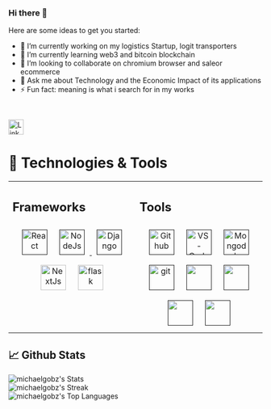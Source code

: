 ### Hi there 👋

<!--
**michaelgobz/michaelgobz** is a ✨ _special_ ✨ repository because its `README.md` (this file) appears on your GitHub profile.
-->

Here are some ideas to get you started:

- 🔭 I’m currently working on my logistics Startup, logit transporters 
- 🌱 I’m currently learning web3 and bitcoin blockchain 
- 👯 I’m looking to collaborate on chromium browser and saleor ecommerce
- 💬 Ask me about Technology and the Economic Impact of its 
applications 
- ⚡ Fun fact: meaning is what i search for in my works

<div>
  
  <br>
  <p> 
 <a target="_blank"  href="https://www.linkedin.com/in/michael-goboola-bab79019b" target="blank"><img src="https://img.shields.io/badge/LinkedIn--_.svg?style=social&logo=linkedin" alt="LinkedIn" height="30"></a>
</p>
</div>

# 🔧 Technologies & Tools

<table>
  <tr><td valign="top" width="33%">

## Frameworks

<div align="center">   
<a href=""><img style="margin: 10px" Src="https://img.icons8.com/color/2x/react-native.png" alt="React" height="50" /></a>
<a href=""><img style="margin: 10px" src="https://img.icons8.com/fluency/2x/node-js.png" alt="NodeJs" height="50" />  
<a href=""><img style="margin: 10px" Src="https://img.icons8.com/external-tal-revivo-shadow-tal-revivo/344/external-django-a-high-level-python-web-framework-that-encourages-rapid-development-logo-shadow-tal-revivo.png" alt="Django" height="50" /></a>
<a href="https://nextjs.org/"><img style="margin: 10px" src="https://img.icons8.com/color/2x/nextjs.png" alt="NextJs" height="50" /></a>
<a href="https://flask.org/"><img style="margin: 10px" src="https://img.icons8.com/color/2x/flask.png" alt="flask" height="50" /></a>
 
</div>
</td><td valign="top" width="33%">

## Tools
<div align="center">  
<a href=""><img style="margin: 10px" Src="https://img.icons8.com/color/2x/github.png" alt="Github" height="50" /></a>
<a href=""><img style="margin: 10px" src="https://img.icons8.com/color/2x/visual-studio-code-2019.png" alt="VS-Code" height="50" /></a>
<a href=""><img style="margin: 10px" Src="https://img.icons8.com/color/2x/mongodb.png" alt="Mongodb" height="50" /></a>
<a href=""><img style="margin: 10px" src="https://img.icons8.com/color/2x/git.png" alt="git" height="50" /></a>
<a href=""><img style="margin: 10px" src="https://img.icons8.com/dusk/1x/linux.png" height="50" /></a>
  <a href=""><img style="margin: 10px" src="https://img.icons8.com/dusk/1x/docker.png" height="50" /></a>
  <a href=""><img style="margin: 10px" src="https://img.icons8.com/dusk/1x/visual-studio.png" height="50" /></a>
  <a href=""><img style="margin: 10px" src="https://img.icons8.com/dusk/1x/sql.png" height="50" /></a>
</div>

</td></tr></table>

## 📈 Github Stats
<div>
 
 ![michaelgobz's Stats](https://github-readme-stats.vercel.app/api?username=michaelgobz&theme=vue-dark&show_icons=true&hide_border=true&count_private=true)
    <br />
  ![michaelgobz's Streak](https://github-readme-streak-stats.herokuapp.com/?user=michaelgobz&theme=vue-dark&hide_border=true)
    <br />
    ![michaelgobz's Top Languages](https://github-readme-stats.vercel.app/api/top-langs/?username=michaelgobz&theme=vue-dark&show_icons=true&hide_border=true&layout=compact)
    <br/>
</div>
